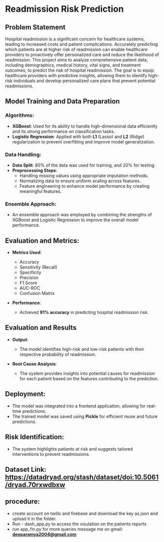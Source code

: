 # Readmission Risk Prediction

## Problem Statement

Hospital readmission is a significant concern for healthcare systems, leading to increased costs and patient complications. Accurately predicting which patients are at higher risk of readmission can enable healthcare providers to proactively offer personalized care and reduce the likelihood of readmission. This project aims to analyze comprehensive patient data, including demographics, medical history, vital signs, and treatment outcomes, to predict the risk of hospital readmission. The goal is to equip healthcare providers with predictive insights, allowing them to identify high-risk individuals and develop personalized care plans that prevent potential readmissions.

## Model Training and Data Preparation

### Algorithms:
- **XGBoost**: Used for its ability to handle high-dimensional data efficiently and its strong performance on classification tasks.
- **Logistic Regression**: Applied with both **L1** (Lasso) and **L2** (Ridge) regularization to prevent overfitting and improve model generalization.

### Data Handling:
- **Data Split**: 80% of the data was used for training, and 20% for testing.
- **Preprocessing Steps**:
  - Handling missing values using appropriate imputation methods.
  - Normalizing data to ensure uniform scaling across features.
  - Feature engineering to enhance model performance by creating meaningful features.

### Ensemble Approach:
- An ensemble approach was employed by combining the strengths of XGBoost and Logistic Regression to improve the overall model performance.

## Evaluation and Metrics:
- **Metrics Used**:
  - Accuracy
  - Sensitivity (Recall)
  - Specificity
  - Precision
  - F1 Score
  - AUC-ROC
  - Confusion Matrix

- **Performance**:
  - Achieved **91% accuracy** in predicting hospital readmission risk.

## Evaluation and Results

- **Output**:
  - The model identifies high-risk and low-risk patients with their respective probability of readmission.
  
- **Root Cause Analysis**:
  - The system provides insights into potential causes for readmission for each patient based on the features contributing to the prediction.

## Deployment:
- The model was integrated into a frontend application, allowing for real-time predictions.
- The trained model was saved using **Pickle** for efficient reuse and future predictions.

## Risk Identification:
- The system highlights patients at risk and suggests tailored interventions to prevent readmissions.

## Dataset Link: https://datadryad.org/stash/dataset/doi:10.5061/dryad.70rxwdbxw
## procedure:
- create account on twillo and firebase and download the key as json and upload it in the folder.
- Run - dash_app.py to access the visulation on the patients reports
- run app_fin.py
for more queries message me on gmail: **deeparamya2004@gmail.com**

